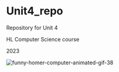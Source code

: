 # Unit4_repo

Repository for Unit 4

HL Computer Science course

2023

![funny-homer-computer-animated-gif-38](https://user-images.githubusercontent.com/111761417/231021945-cad5e446-7e46-42bb-ac53-f2d676ea1172.gif)

